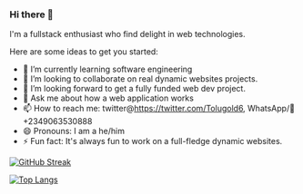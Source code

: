 ### Hi there 👋



I'm a fullstack enthusiast who find delight in web technologies.

Here are some ideas to get you started:

- 🌱 I’m currently learning software engineering
- 👯 I’m looking to collaborate on real dynamic websites projects.
- 🤔 I’m looking forward to get a fully funded web dev project.
- 💬 Ask me about how a web application works
- 📫 How to reach me: twitter@https://twitter.com/Tolugold6, WhatsApp/📲 +2349063530888
- 😄 Pronouns: I am a he/him
- ⚡ Fun fact: It's always fun to work on a full-fledge dynamic websites.





[![GitHub Streak](https://streak-stats.demolab.com?user=tolugold1&theme=dark&hide_border=true)](https://git.io/streak-stats)




[![Top Langs](https://github-readme-stats.vercel.app/api/top-langs/?username=tolugold1&layout=compact&theme=dark)](https://github.com/anuraghazra/github-readme-stats)
